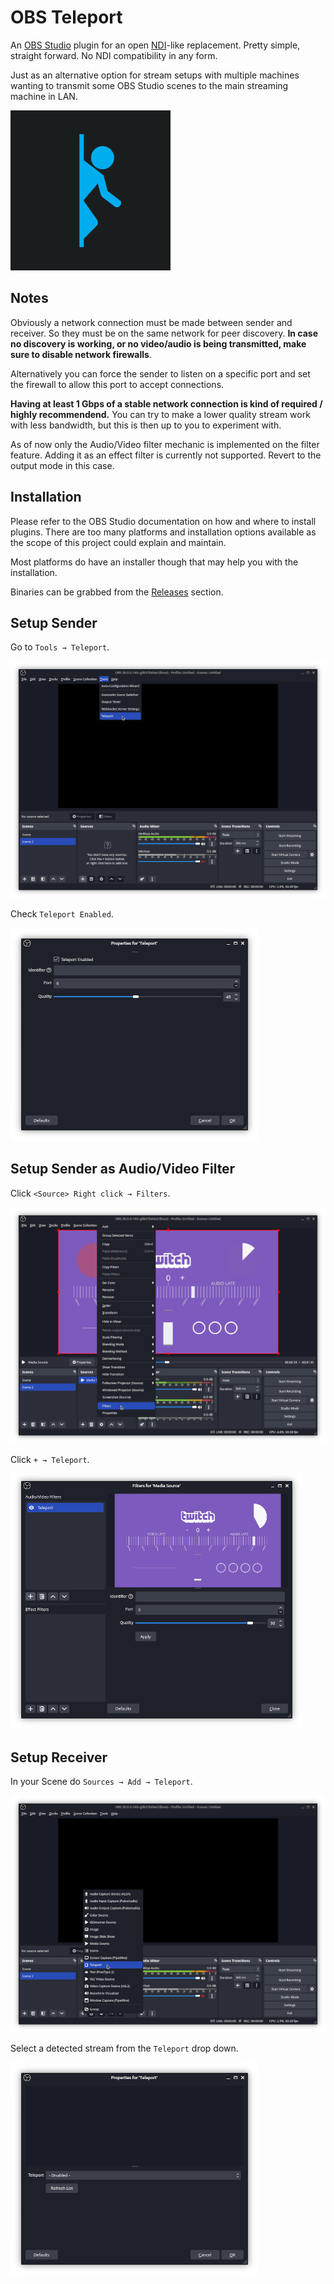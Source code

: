# OBS Teleport

An [OBS Studio] plugin for an open [NDI]-like replacement. Pretty simple, straight forward. No NDI compatibility in any form.

Just as an alternative option for stream setups with multiple machines wanting to transmit some OBS Studio scenes to the main streaming machine in LAN.

![](img/obs-teleport.png)

[OBS Studio]: https://obsproject.com
[NDI]: https://ndi.tv/

## Notes

Obviously a network connection must be made between sender and receiver. So they must be on the same network for peer discovery. **In case no discovery is working, or no video/audio is being transmitted, make sure to disable network firewalls**.

Alternatively you can force the sender to listen on a specific port and set the firewall to allow this port to accept connections.

**Having at least 1 Gbps of a stable network connection is kind of required / highly recommendend.** You can try to make a lower quality stream work with less bandwidth, but this is then up to you to experiment with.

As of now only the Audio/Video filter mechanic is implemented on the filter feature. Adding it as an effect filter is currently not supported. Revert to the output mode in this case.


## Installation

Please refer to the OBS Studio documentation on how and where to install plugins. There are too many platforms and installation options available as the scope of this project could explain and maintain.

Most platforms do have an installer though that may help you with the installation.

Binaries can be grabbed from the [Releases] section.

[Releases]: https://github.com/fzwoch/obs-teleport/releases


## Setup Sender

Go to `Tools → Teleport`.

![](img/teleport-tools.png)

Check `Teleport Enabled`.

![](img/teleport-output.png)


## Setup Sender as Audio/Video Filter

Click `<Source> Right click → Filters`.

![](img/teleport-properties.png)

Click `+ → Teleport`.

![](img/teleport-filter.png)


## Setup Receiver

In your Scene do `Sources → Add → Teleport`.

![](img/teleport-add.png)

Select a detected stream from the `Teleport` drop down.

![](img/teleport-source.png)
